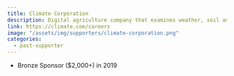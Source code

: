 ```yaml
---
title: Climate Corporation
description: Digital agriculture company that examines weather, soil and field data to help farmers determine potential yield-limiting factors in their fields
link: https://climate.com/careers
image: "/assets/img/supporters/climate-corporation.png"
categories:
  - past-supporter
---
```


- Bronze Sponsor ($2,000+) in 2019